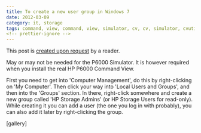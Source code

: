 ```yaml
---
title: To create a new user group in Windows 7
date: 2012-03-09
category: it, storage
tags: command, view, command, view, simulator, cv, cv, simulator, cvutil, disk, array, eva, firmware, hp, hsv300, p6000, simulator, sssu, storage, xcs
<!-- prettier-ignore -->
---
```


This post is
[created upon request](https://www.guldmyr.com/p6000-eva-command-view-simulator/comment-page-1/#comment-6759 "comment")
by a reader.

May or may not be needed for the P6000 Simulator. It is however required when
you install the real HP P6000 Command View.

First you need to get into 'Computer Management', do this by right-clicking on
'My Computer'. Then click your way into 'Local Users and Groups', and then into
the 'Groups' section. In there, right-click somewhere and create a new group
called 'HP Storage Admins' (or HP Storage Users for read-only). While creating
it you can add a user (the one you log in with probably), you can also add it
later by right-clicking the group.

\[gallery\]
